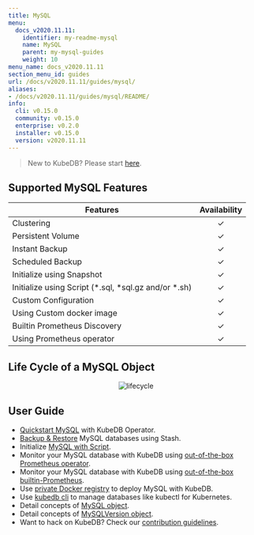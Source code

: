 ```yaml
---
title: MySQL
menu:
  docs_v2020.11.11:
    identifier: my-readme-mysql
    name: MySQL
    parent: my-mysql-guides
    weight: 10
menu_name: docs_v2020.11.11
section_menu_id: guides
url: /docs/v2020.11.11/guides/mysql/
aliases:
- /docs/v2020.11.11/guides/mysql/README/
info:
  cli: v0.15.0
  community: v0.15.0
  enterprise: v0.2.0
  installer: v0.15.0
  version: v2020.11.11
---
```


> New to KubeDB? Please start [here](/docs/v2020.11.11/README).

## Supported MySQL Features

| Features                                                | Availability |
| ------------------------------------------------------- | :----------: |
| Clustering                                              |   &#10003;   |
| Persistent Volume                                       |   &#10003;   |
| Instant Backup                                          |   &#10003;   |
| Scheduled Backup                                        |   &#10003;   |
| Initialize using Snapshot                               |   &#10003;   |
| Initialize using Script (\*.sql, \*sql.gz and/or \*.sh) |   &#10003;   |
| Custom Configuration                                    |   &#10003;   |
| Using Custom docker image                               |   &#10003;   |
| Builtin Prometheus Discovery                            |   &#10003;   |
| Using Prometheus operator                               |   &#10003;   |

## Life Cycle of a MySQL Object

<p align="center">
  <img alt="lifecycle"  src="/docs/v2020.11.11/images/mysql/mysql-lifecycle.png" >
</p>

## User Guide

- [Quickstart MySQL](/docs/v2020.11.11/guides/mysql/quickstart/quickstart) with KubeDB Operator.
- [Backup & Restore](/docs/v2020.11.11/guides/mysql/backup/stash) MySQL databases using Stash.
- Initialize [MySQL with Script](/docs/v2020.11.11/guides/mysql/initialization/using-script).
- Monitor your MySQL database with KubeDB using [out-of-the-box Prometheus operator](/docs/v2020.11.11/guides/mysql/monitoring/using-prometheus-operator).
- Monitor your MySQL database with KubeDB using [out-of-the-box builtin-Prometheus](/docs/v2020.11.11/guides/mysql/monitoring/using-builtin-prometheus).
- Use [private Docker registry](/docs/v2020.11.11/guides/mysql/private-registry/using-private-registry) to deploy MySQL with KubeDB.
- Use [kubedb cli](/docs/v2020.11.11/guides/mysql/cli/cli) to manage databases like kubectl for Kubernetes.
- Detail concepts of [MySQL object](/docs/v2020.11.11/guides/mysql/concepts/mysql).
- Detail concepts of [MySQLVersion object](/docs/v2020.11.11/guides/mysql/concepts/catalog).
- Want to hack on KubeDB? Check our [contribution guidelines](/docs/v2020.11.11/CONTRIBUTING).
